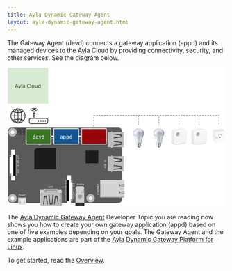 ```yaml
---
title: Ayla Dynamic Gateway Agent
layout: ayla-dynamic-gateway-agent.html
---
```


The Gateway Agent (devd) connects a gateway application (appd) and its managed devices to the Ayla Cloud by providing connectivity, security, and other services. See the diagram below. 

<div class="row">
<div class="col-lg-6 col-md-10 col-sm-12">
<img class="img-margins img-fluid" src="ayla-linux-gw-agent.png">
</div>
</div>

The [Ayla Dynamic Gateway Agent](./) Developer Topic you are reading now shows you how to create your own gateway application (appd) based on one of five examples depending on your goals. The Gateway Agent and the example applications are part of the [Ayla Dynamic Gateway Platform for Linux](https://github.com/AylaNetworks/device_linux_gw_public).

To get started, read the [Overview](overview).